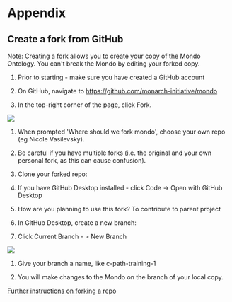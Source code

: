 Appendix
========

Create a fork from GitHub
-------------------------

Note: Creating a fork allows you to create your copy of the Mondo Ontology. You can't break the Mondo by editing your forked copy.

1.  Prior to starting - make sure you have created a GitHub account

2.  On GitHub, navigate to https://github.com/monarch-initiative/mondo

3.  In the top-right corner of the page, click Fork.

![](https://lh6.googleusercontent.com/1YPIo5-QJeU3G2p-s6WE_YXJm16paPZYsjQPUTje0iVmjJ2QIM0zYvN1s-Dn3jylLzVzUzqwNJPCKmft79accAFfgqc8fVNgPCzkOEVPvde1aoN6mMfGHtpj1SOd4joZ2J2UaS2I)

1.  When prompted 'Where should we fork mondo', choose your own repo (eg Nicole Vasilevsky).

1.  Be careful if you have multiple forks (i.e. the original and your own personal fork, as this can cause confusion).

3.  Clone your forked repo:

1.  If you have GitHub Desktop installed - click Code -> Open with GitHub Desktop

5.  How are you planning to use this fork? To contribute to parent project

6.  In GitHub Desktop, create a new branch:

1.  Click Current Branch - > New Branch

![](https://lh5.googleusercontent.com/rFgJne1YI2TIxnF0u7LeXCXxfw-7ljSYjJHCeZoRoRL6wfpferCFSwN446N5kUsKmFtvN_HHGl-ZyS_KXwZjmeKi-z_reZ4SmDNoHjRgV2nTRKwUYFBH6uUTddlTwzDiuEaoXEgQ)

1.  Give your branch a name, like c-path-training-1

2.  You will make changes to the Mondo on the branch of your local copy.

[Further instructions on forking a repo](https://docs.github.com/en/github/getting-started-with-github/fork-a-repo)
